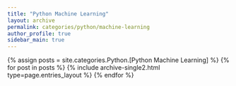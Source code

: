 ```yaml
---
title: "Python Machine Learning"
layout: archive
permalink: categories/python/machine-learning
author_profile: true
sidebar_main: true
---
```



{% assign posts = site.categories.Python.[Python Machine Learning] %}
{% for post in posts %} {% include archive-single2.html type=page.entries_layout %} {% endfor %}

